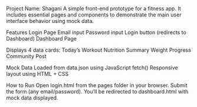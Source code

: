 Project Name: Shagani
A simple front-end prototype for a fitness app. It includes essential pages and components to demonstrate the main user interface behavior using mock data.

Features
Login Page
Email input
Password input
Login button (redirects to Dashboard)
Dashboard Page

Displays 4 data cards:
Today’s Workout
Nutrition Summary
Weight Progress
Community Post

Mock Data
Loaded from data.json using JavaScript fetch()
Responsive layout using HTML + CSS

How to Run
Open login.html from the pages folder in your browser.
Submit the form (any email/password).
You’ll be redirected to dashboard.html with mock data displayed.